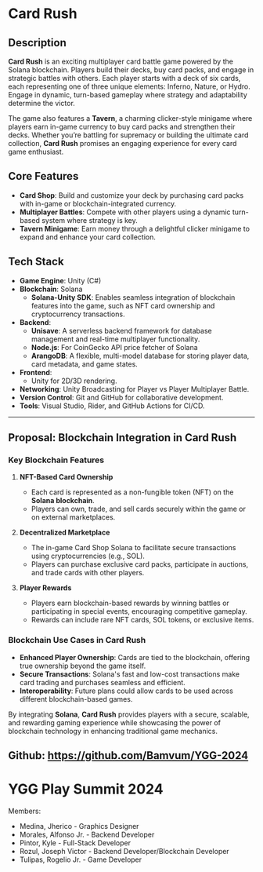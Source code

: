 # **Card Rush**

## **Description**

**Card Rush** is an exciting multiplayer card battle game powered by the Solana blockchain. Players build their decks, buy card packs, and engage in strategic battles with others. Each player starts with a deck of six cards, each representing one of three unique elements: Inferno, Nature, or Hydro. Engage in dynamic, turn-based gameplay where strategy and adaptability determine the victor.

The game also features a **Tavern**, a charming clicker-style minigame where players earn in-game currency to buy card packs and strengthen their decks. Whether you’re battling for supremacy or building the ultimate card collection, **Card Rush** promises an engaging experience for every card game enthusiast.

## **Core Features**
- **Card Shop**: Build and customize your deck by purchasing card packs with in-game or blockchain-integrated currency.
- **Multiplayer Battles**: Compete with other players using a dynamic turn-based system where strategy is key.
- **Tavern Minigame**: Earn money through a delightful clicker minigame to expand and enhance your card collection.

## **Tech Stack**
- **Game Engine**: Unity (C#)
- **Blockchain**: Solana  
  - **Solana-Unity SDK**: Enables seamless integration of blockchain features into the game, such as NFT card ownership and cryptocurrency transactions.  
- **Backend**:  
  - **Unisave**: A serverless backend framework for database management and real-time multiplayer functionality.
  - **Node.js**: For CoinGecko API price fetcher of Solana
  - **ArangoDB**: A flexible, multi-model database for storing player data, card metadata, and game states.  
- **Frontend**:  
  - Unity for 2D/3D rendering.  
- **Networking**: Unity Broadcasting for Player vs Player Multiplayer Battle. 
- **Version Control**: Git and GitHub for collaborative development.  
- **Tools**: Visual Studio, Rider, and GitHub Actions for CI/CD.  

---

## **Proposal: Blockchain Integration in Card Rush**

### **Key Blockchain Features**
1. **NFT-Based Card Ownership**
   - Each card is represented as a non-fungible token (NFT) on the **Solana blockchain**.
   - Players can own, trade, and sell cards securely within the game or on external marketplaces.

2. **Decentralized Marketplace**
   - The in-game Card Shop Solana  to facilitate secure transactions using cryptocurrencies (e.g., SOL).
   - Players can purchase exclusive card packs, participate in auctions, and trade cards with other players.

3. **Player Rewards**
   - Players earn blockchain-based rewards by winning battles or participating in special events, encouraging competitive gameplay.
   - Rewards can include rare NFT cards, SOL tokens, or exclusive items.

### **Blockchain Use Cases in Card Rush**
- **Enhanced Player Ownership**: Cards are tied to the blockchain, offering true ownership beyond the game itself.
- **Secure Transactions**: Solana's fast and low-cost transactions make card trading and purchases seamless and efficient.
- **Interoperability**: Future plans could allow cards to be used across different blockchain-based games.

By integrating **Solana**, **Card Rush** provides players with a secure, scalable, and rewarding gaming experience while showcasing the power of blockchain technology in enhancing traditional game mechanics.


Github: https://github.com/Bamvum/YGG-2024
---


# YGG Play Summit 2024

Members:

- Medina, Jherico - Graphics Designer
- Morales, Alfonso Jr. - Backend Developer
- Pintor, Kyle - Full-Stack Developer
- Rozul, Joseph Victor - Backend Developer/Blockchain Developer
- Tulipas, Rogelio Jr. - Game Developer
